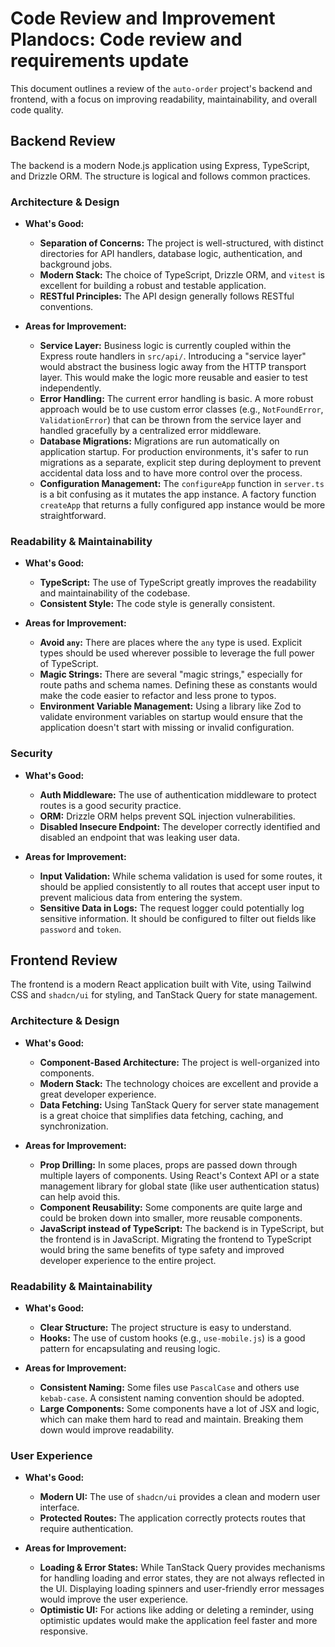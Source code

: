 # Code Review and Improvement Plandocs: Code review and requirements update

This document outlines a review of the `auto-order` project's backend and frontend, with a focus on improving readability, maintainability, and overall code quality.

## Backend Review

The backend is a modern Node.js application using Express, TypeScript, and Drizzle ORM. The structure is logical and follows common practices.

### Architecture & Design

*   **What's Good:**
    *   **Separation of Concerns:** The project is well-structured, with distinct directories for API handlers, database logic, authentication, and background jobs.
    *   **Modern Stack:** The choice of TypeScript, Drizzle ORM, and `vitest` is excellent for building a robust and testable application.
    *   **RESTful Principles:** The API design generally follows RESTful conventions.

*   **Areas for Improvement:**
    *   **Service Layer:** Business logic is currently coupled within the Express route handlers in `src/api/`. Introducing a "service layer" would abstract the business logic away from the HTTP transport layer. This would make the logic more reusable and easier to test independently.
    *   **Error Handling:** The current error handling is basic. A more robust approach would be to use custom error classes (e.g., `NotFoundError`, `ValidationError`) that can be thrown from the service layer and handled gracefully by a centralized error middleware.
    *   **Database Migrations:** Migrations are run automatically on application startup. For production environments, it's safer to run migrations as a separate, explicit step during deployment to prevent accidental data loss and to have more control over the process.
    *   **Configuration Management:** The `configureApp` function in `server.ts` is a bit confusing as it mutates the app instance. A factory function `createApp` that returns a fully configured app instance would be more straightforward.

### Readability & Maintainability

*   **What's Good:**
    *   **TypeScript:** The use of TypeScript greatly improves the readability and maintainability of the codebase.
    *   **Consistent Style:** The code style is generally consistent.

*   **Areas for Improvement:**
    *   **Avoid `any`:** There are places where the `any` type is used. Explicit types should be used wherever possible to leverage the full power of TypeScript.
    *   **Magic Strings:** There are several "magic strings," especially for route paths and schema names. Defining these as constants would make the code easier to refactor and less prone to typos.
    *   **Environment Variable Management:** Using a library like Zod to validate environment variables on startup would ensure that the application doesn't start with missing or invalid configuration.

### Security

*   **What's Good:**
    *   **Auth Middleware:** The use of authentication middleware to protect routes is a good security practice.
    *   **ORM:** Drizzle ORM helps prevent SQL injection vulnerabilities.
    *   **Disabled Insecure Endpoint:** The developer correctly identified and disabled an endpoint that was leaking user data.

*   **Areas for Improvement:**
    *   **Input Validation:** While schema validation is used for some routes, it should be applied consistently to all routes that accept user input to prevent malicious data from entering the system.
    *   **Sensitive Data in Logs:** The request logger could potentially log sensitive information. It should be configured to filter out fields like `password` and `token`.

## Frontend Review

The frontend is a modern React application built with Vite, using Tailwind CSS and `shadcn/ui` for styling, and TanStack Query for state management.

### Architecture & Design

*   **What's Good:**
    *   **Component-Based Architecture:** The project is well-organized into components.
    *   **Modern Stack:** The technology choices are excellent and provide a great developer experience.
    *   **Data Fetching:** Using TanStack Query for server state management is a great choice that simplifies data fetching, caching, and synchronization.

*   **Areas for Improvement:**
    *   **Prop Drilling:** In some places, props are passed down through multiple layers of components. Using React's Context API or a state management library for global state (like user authentication status) can help avoid this.
    *   **Component Reusability:** Some components are quite large and could be broken down into smaller, more reusable components.
    *   **JavaScript instead of TypeScript:** The backend is in TypeScript, but the frontend is in JavaScript. Migrating the frontend to TypeScript would bring the same benefits of type safety and improved developer experience to the entire project.

### Readability & Maintainability

*   **What's Good:**
    *   **Clear Structure:** The project structure is easy to understand.
    *   **Hooks:** The use of custom hooks (e.g., `use-mobile.js`) is a good pattern for encapsulating and reusing logic.

*   **Areas for Improvement:**
    *   **Consistent Naming:** Some files use `PascalCase` and others use `kebab-case`. A consistent naming convention should be adopted.
    *   **Large Components:** Some components have a lot of JSX and logic, which can make them hard to read and maintain. Breaking them down would improve readability.

### User Experience

*   **What's Good:**
    *   **Modern UI:** The use of `shadcn/ui` provides a clean and modern user interface.
    *   **Protected Routes:** The application correctly protects routes that require authentication.

*   **Areas for Improvement:**
    *   **Loading & Error States:** While TanStack Query provides mechanisms for handling loading and error states, they are not always reflected in the UI. Displaying loading spinners and user-friendly error messages would improve the user experience.
    *   **Optimistic UI:** For actions like adding or deleting a reminder, using optimistic updates would make the application feel faster and more responsive.
